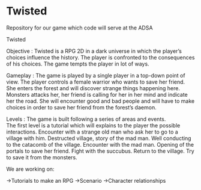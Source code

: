 # Twisted
Repository for our game which code will serve at the ADSA

Twisted 
 
Objective : 
Twisted is a RPG 2D in a dark universe in which the player’s choices influence the history. The player is confronted to the consequences of his choices. The game tempts the player in lot of ways. 
 
Gameplay :
The game is played by a single player in a top-down point of view. The player controls a female warrior who wants to save her friend. She enters the forest and will discover strange things happening here. 
Monsters attacks her, her friend is calling for her in her mind and indicate her the road. She will encounter good and bad people and will have to make choices in order to save her friend from the forest’s daemon. 
 
Levels :
The game is built following a series of areas and events.  
The first level is a tutorial which will explains to the player the possible interactions. 
Encounter with a strange old man who ask her to go to a village with him. 
Destructed village, story of the mad man. 
Well conducting to the catacomb of the village. Encounter with the mad man. 
Opening of the portals to save her friend. Fight with the succubus. 
Return to the village. Try to save it from the monsters. 
 

We are working on: 
 
->Tutorials to make an RPG 
->Scenario 
->Character relationships 
 
